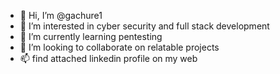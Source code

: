 - 👋 Hi, I’m @gachure1
- 👀 I’m interested in cyber security and full stack development
- 🌱 I’m currently learning pentesting
- 💞️ I’m looking to collaborate on relatable projects
- 📫 find attached linkedin profile on my web


